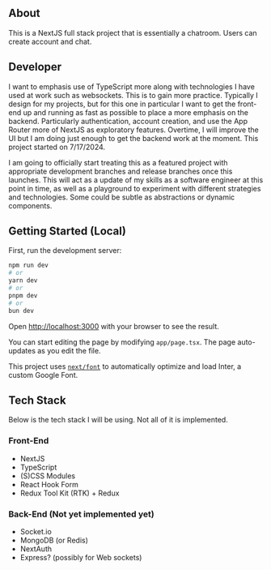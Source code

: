 ## About
This is a NextJS full stack project that is essentially a chatroom. Users can create account and chat.

## Developer 
I want to emphasis use of TypeScript more along with technologies I have used at work such as websockets. This is to gain
more practice. Typically I design for my projects, but for this one in particular I want to get the front-end up and 
running as fast as possible to place a more emphasis on the backend. Particularly authentication, account creation, and
use the App Router more of NextJS as exploratory features. Overtime, I will improve the UI but I am doing just enough
to get the backend work at the moment. This project started on 7/17/2024.

I am going to officially start treating this as a featured project with appropriate development branches and
release branches once this launches. This will act as a update of my skills as a software engineer at this point in time,
as well as a playground to experiment with different strategies and technologies. Some could be subtle as abstractions or
dynamic components.

## Getting Started (Local)

First, run the development server:

```bash
npm run dev
# or
yarn dev
# or
pnpm dev
# or
bun dev
```

Open [http://localhost:3000](http://localhost:3000) with your browser to see the result.

You can start editing the page by modifying `app/page.tsx`. The page auto-updates as you edit the file.

This project uses [`next/font`](https://nextjs.org/docs/basic-features/font-optimization) to automatically optimize and load Inter, a custom Google Font.

## Tech Stack
Below is the tech stack I will be using. Not all of it is implemented. 

### Front-End
- NextJS
- TypeScript
- (S)CSS Modules
- React Hook Form
- Redux Tool Kit (RTK) + Redux

### Back-End (Not yet implemented yet)
- Socket.io
- MongoDB (or Redis) 
- NextAuth
- Express? (possibly for Web sockets)
